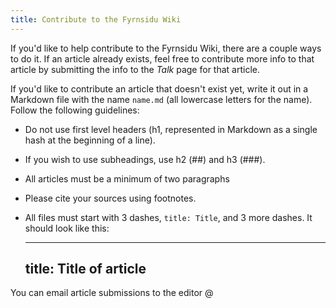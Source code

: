 ```yaml
---
title: Contribute to the Fyrnsidu Wiki
---
```


If you'd like to help contribute to the Fyrnsidu Wiki,
there are a couple ways to do it. If an article already exists,
feel free to contribute more info to that article by submitting
the info to the *Talk* page for that article.

If you'd like to contribute an article that doesn't exist yet,
write it out in a Markdown file with the name `name.md` (all
lowercase letters for the name). Follow the following guidelines:

- Do not use first level headers (h1, represented in Markdown as
a single hash at the beginning of a line).

- If you wish to use subheadings, use h2 (##) and h3 (###).

- All articles must be a minimum of two paragraphs 

- Please cite your sources using footnotes.

- All files must start with 3 dashes, `title: Title`, and 3 more dashes.
It should look like this:

    ---
    title: Title of article
    ---

You can email article submissions to the editor @ 
